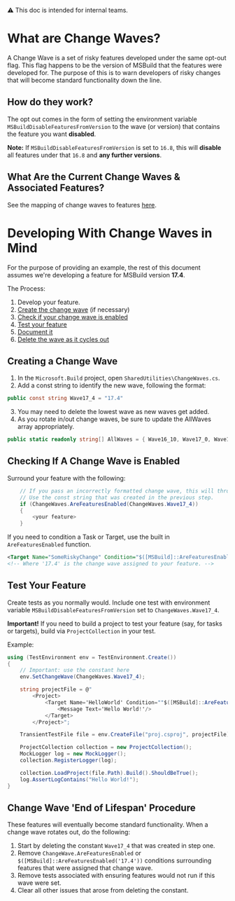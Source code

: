 ⚠ This doc is intended for internal teams.

# What are Change Waves?
A Change Wave is a set of risky features developed under the same opt-out flag. This flag happens to be the version of MSBuild that the features were developed for. The purpose of this is to warn developers of risky changes that will become standard functionality down the line. 

## How do they work?
The opt out comes in the form of setting the environment variable `MSBuildDisableFeaturesFromVersion` to the wave (or version) that contains the feature you want **disabled**. 

**Note:** If  `MSBuildDisableFeaturesFromVersion` is set to `16.8`, this will **disable** all features under that `16.8` and **any further versions**.

## What Are the Current Change Waves & Associated Features?
See the mapping of change waves to features [here](ChangeWaves.md#change-waves-&-associated-features).

# Developing With Change Waves in Mind
For the purpose of providing an example, the rest of this document assumes we're developing a feature for MSBuild version **17.4**.

The Process:
1. Develop your feature.
2. [Create the change wave](#creating-a-change-wave) (if necessary)
3. [Check if your change wave is enabled](#checking-if-a-change-wave-is-enabled)
4. [Test your feature](#test-your-feature)
5. [Document it](ChangeWaves.md#change-wave-features)
6. [Delete the wave as it cycles out](#change-wave-'end-of-lifespan'-procedure)

## Creating a Change Wave
1. In the `Microsoft.Build` project, open `SharedUtilities\ChangeWaves.cs`.
2. Add a const string to identify the new wave, following the format:
```c#
public const string Wave17_4 = "17.4"
```
3. You may need to delete the lowest wave as new waves get added.
4. As you rotate in/out change waves, be sure to update the AllWaves array appropriately.
```c#
public static readonly string[] AllWaves = { Wave16_10, Wave17_0, Wave17_4 };
```

## Checking If A Change Wave is Enabled
Surround your feature with the following:
```c#
    // If you pass an incorrectly formatted change wave, this will throw.
    // Use the const string that was created in the previous step.
    if (ChangeWaves.AreFeaturesEnabled(ChangeWaves.Wave17_4))
    {
        <your feature>
    }
```

If you need to condition a Task or Target, use the built in `AreFeaturesEnabled` function.
```xml
<Target Name="SomeRiskyChange" Condition="$([MSBuild]::AreFeaturesEnabled('17.4'))"">
<!-- Where '17.4' is the change wave assigned to your feature. -->
```

## Test Your Feature
Create tests as you normally would. Include one test with environment variable `MSBuildDisableFeaturesFromVersion` set to `ChangeWaves.Wave17_4`.

**Important!** If you need to build a project to test your feature (say, for tasks or targets), build via `ProjectCollection` in your test.

Example:
```c#
using (TestEnvironment env = TestEnvironment.Create())
{
    // Important: use the constant here
    env.SetChangeWave(ChangeWaves.Wave17_4);

    string projectFile = @"
        <Project>
            <Target Name='HelloWorld' Condition=""$([MSBuild]::AreFeaturesEnabled('17.4'))"">
                <Message Text='Hello World!'/>
            </Target>
        </Project>";

    TransientTestFile file = env.CreateFile("proj.csproj", projectFile);

    ProjectCollection collection = new ProjectCollection();
    MockLogger log = new MockLogger();
    collection.RegisterLogger(log);

    collection.LoadProject(file.Path).Build().ShouldBeTrue();
    log.AssertLogContains("Hello World!");
}
```

## Change Wave 'End of Lifespan' Procedure
These features will eventually become standard functionality. When a change wave rotates out, do the following:
1. Start by deleting the constant `Wave17_4` that was created in step one.
2. Remove `ChangeWave.AreFeaturesEnabled` or `$([MSBuild]::AreFeaturesEnabled('17.4'))` conditions surrounding features that were assigned that change wave.
3. Remove tests associated with ensuring features would not run if this wave were set.
4. Clear all other issues that arose from deleting the constant.
